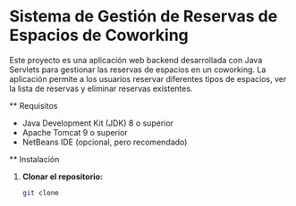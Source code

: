 # Sistema de Gestión de Reservas de Espacios de Coworking

Este proyecto es una aplicación web backend desarrollada con Java Servlets para gestionar las reservas de espacios en un coworking. La aplicación permite a los usuarios reservar diferentes tipos de espacios, ver la lista de reservas y eliminar reservas existentes.

** Requisitos

- Java Development Kit (JDK) 8 o superior
- Apache Tomcat 9 o superior
- NetBeans IDE (opcional, pero recomendado)

** Instalación

1. **Clonar el repositorio:**
   ```bash
   git clone 
